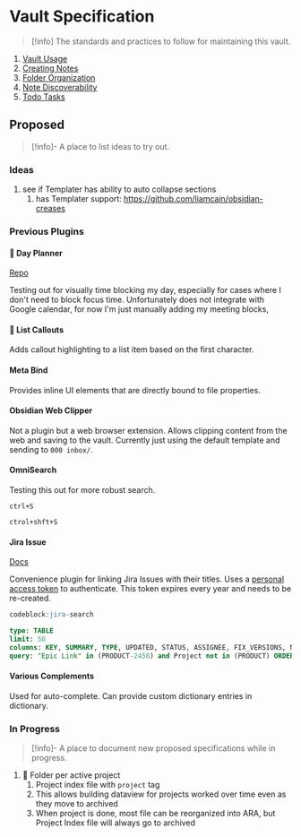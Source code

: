 # Vault Specification

> [!info]
> The standards and practices to follow for maintaining this vault.

1. [Vault Usage](Vault%20Usage.md)
2. [Creating Notes](Creating%20Notes.md)
3. [Folder Organization](Folder%20Organization.md)
4. [Note Discoverability](Note%20Discoverability.md)
5. [Todo Tasks](Todo%20Tasks.md)

## Proposed

> [!info]-
> A place to list ideas to try out.

### Ideas

1. see if Templater has ability to auto collapse sections
	1. has Templater support: https://github.com/liamcain/obsidian-creases

### Previous Plugins

#### 🧪 Day Planner

[Repo](https://github.com/ivan-lednev/obsidian-day-planner?tab=readme-ov-file#where-to-get-a-google-calendar-link)

Testing out for visually time blocking my day, especially for cases where I don't need to block focus time. Unfortunately does not integrate with Google calendar, for now I'm just manually adding my meeting blocks,

#### 🧪 List Callouts

Adds callout highlighting to a list item based on the first character. 

#### Meta Bind

Provides inline UI elements that are directly bound to file properties.

#### Obsidian Web Clipper

Not a plugin but a web browser extension. Allows clipping content from the web and saving to the vault. Currently just using the default template and sending to `000 inbox/`.

#### OmniSearch

Testing this out for more robust search.

`ctrl+S`

`ctrol+shft+S`

#### Jira Issue

[Docs](https://github.com/marc0l92/obsidian-jira-issue)

Convenience plugin for linking Jira Issues with their titles. Uses a [personal access token](https://e2p.atlassian.net/secure/ViewProfile.jspa?selectedTab=com.atlassian.pats.pats-plugin:jira-user-personal-access-tokens) to authenticate. This token expires every year and needs to be re-created.

```sql
codeblock:jira-search

type: TABLE
limit: 50
columns: KEY, SUMMARY, TYPE, UPDATED, STATUS, ASSIGNEE, FIX_VERSIONS, NOTES, 
query: "Epic Link" in (PRODUCT-2458) and Project not in (PRODUCT) ORDER BY Project, status DESC, Rank
```

#### Various Complements

Used for auto-complete. Can provide custom dictionary entries in dictionary.

### In Progress

> [!info]-
> A place to document new proposed specifications while in progress.

1. 🧪 Folder per active project
	1. Project index file with `project` tag
	2. This allows building dataview for projects worked over time even as they move to archived
	3. When project is done, most file can be reorganized into ARA, but Project Index file will always go to archived
